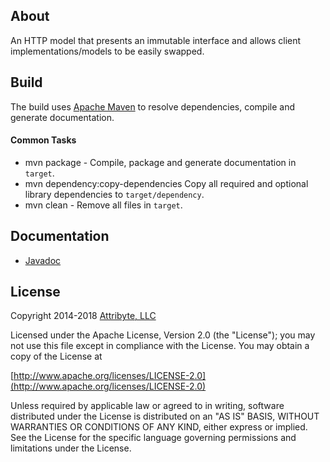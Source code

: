 ## About

An HTTP model that presents an immutable interface and allows client implementations/models to be easily swapped.

## Build

The build uses [Apache Maven](https://maven.apache.org/) to resolve
dependencies, compile and generate documentation.

#### Common Tasks

* mvn package - Compile, package and generate documentation in `target`.
* mvn dependency:copy-dependencies Copy all required and optional library dependencies to `target/dependency`.
* mvn clean - Remove all files in `target`.
 
## Documentation

* [Javadoc](https://www.attribyte.com/projects/http-model/javadoc/index.html)
 
## License

Copyright 2014-2018 [Attribyte, LLC](https://attribyte.com)

Licensed under the Apache License, Version 2.0 (the "License");
you may not use this file except in compliance with the License.
You may obtain a copy of the License at

[http://www.apache.org/licenses/LICENSE-2.0](http://www.apache.org/licenses/LICENSE-2.0)

Unless required by applicable law or agreed to in writing, software distributed under the License is distributed on an "AS IS" BASIS,
WITHOUT WARRANTIES OR CONDITIONS OF ANY KIND, either express or implied.
See the License for the specific language governing permissions and limitations under the License.
